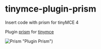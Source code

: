 # tinymce-plugin-prism
Insert code with prism for tinyMCE 4

Plugin [prism](http://prismjs.com/) for [tinymce](http://www.tinymce.com)
                      
![Prism](https://cloud.githubusercontent.com/assets/356674/16072472/5ad82f4c-32e1-11e6-9e2e-3024b1e762f4.png) "Plugin Prism")
